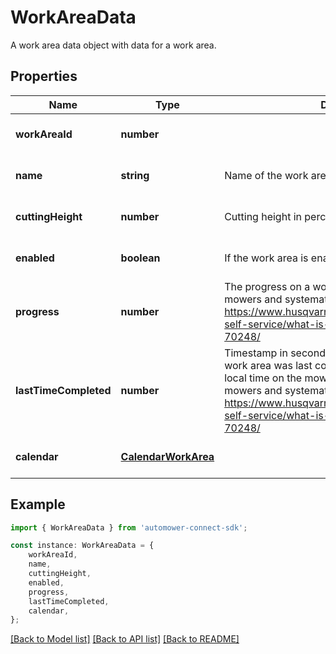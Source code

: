 # WorkAreaData

A work area data object with data for a work area.

## Properties

Name | Type | Description | Notes
------------ | ------------- | ------------- | -------------
**workAreaId** | **number** |  | [optional] [default to undefined]
**name** | **string** | Name of the work area | [optional] [default to undefined]
**cuttingHeight** | **number** | Cutting height in percent. 0-100 | [optional] [default to undefined]
**enabled** | **boolean** | If the work area is enabled or disabled. | [optional] [default to undefined]
**progress** | **number** | The progress on a work are. Only available for EPOS mowers and systematic mowing work areas. See https://www.husqvarna.com/uk/support/husqvarna-self-service/what-is-systematic-mowing-ka-70248/ | [optional] [default to undefined]
**lastTimeCompleted** | **number** | Timestamp in seconds from 1970-01-01 when the work area was last completed. The timestamp is in local time on the mower. Only available for EPOS mowers and systematic mowing work areas. See https://www.husqvarna.com/uk/support/husqvarna-self-service/what-is-systematic-mowing-ka-70248/ | [optional] [default to undefined]
**calendar** | [**CalendarWorkArea**](CalendarWorkArea.md) |  | [optional] [default to undefined]

## Example

```typescript
import { WorkAreaData } from 'automower-connect-sdk';

const instance: WorkAreaData = {
    workAreaId,
    name,
    cuttingHeight,
    enabled,
    progress,
    lastTimeCompleted,
    calendar,
};
```

[[Back to Model list]](../README.md#documentation-for-models) [[Back to API list]](../README.md#documentation-for-api-endpoints) [[Back to README]](../README.md)
